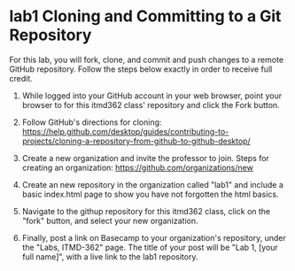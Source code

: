 # lab1 Cloning and Committing to a Git Repository 
For this lab, you will fork, clone, and commit and push changes to a remote GitHub repository. Follow the steps below exactly in order to receive full credit.

1. While logged into your GitHub account in your web browser, point your browser to for this itmd362 class' repository and click the Fork button.

2. Follow GitHub's directions for cloning: https://help.github.com/desktop/guides/contributing-to-projects/cloning-a-repository-from-github-to-github-desktop/

3. Create a new organization and invite the professor to join. Steps for creating an organization: https://github.com/organizations/new

4. Create an new repository in the organization called "lab1" and include a basic index.html page to show you have not forgotten the html basics.

5. Navigate to the githup repository for this itmd362 class, click on the "fork" button, and select your new organization.

6. Finally, post a link on Basecamp to your organization's repository, under the "Labs, ITMD-362" page. The title of your post will be "Lab 1, [your full name]", with a live link to the lab1 repository.
